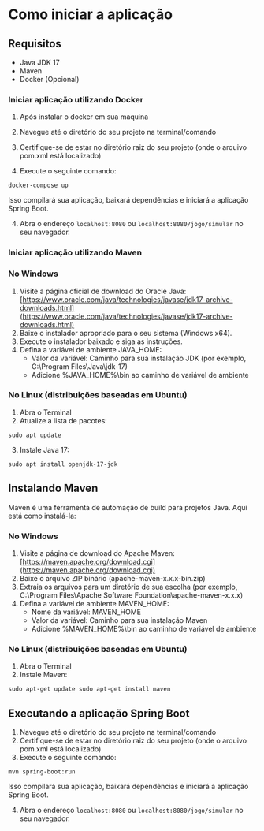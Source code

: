# Como iniciar a aplicação

## Requisitos
- Java JDK 17
- Maven
- Docker (Opcional)

### Iniciar aplicação utilizando Docker

1. Após instalar o docker em sua maquina

1.  Navegue até o diretório do seu projeto na terminal/comando
2.  Certifique-se de estar no diretório raiz do seu projeto (onde o arquivo pom.xml está localizado)
3.  Execute o seguinte comando:

`docker-compose up`

Isso compilará sua aplicação, baixará dependências e iniciará a aplicação Spring Boot.

4. Abra o endereço `localhost:8080` ou `localhost:8080/jogo/simular` no seu navegador.

### Iniciar aplicação utilizando Maven
### No Windows

1.  Visite a página oficial de download do Oracle Java: [https://www.oracle.com/java/technologies/javase/jdk17-archive-downloads.html](https://www.oracle.com/java/technologies/javase/jdk17-archive-downloads.html)
2.  Baixe o instalador apropriado para o seu sistema (Windows x64).
3.  Execute o instalador baixado e siga as instruções.
4.  Defina a variável de ambiente JAVA\_HOME:
    -   Valor da variável: Caminho para sua instalação JDK (por exemplo, C:\\Program Files\\Java\\jdk-17)
    -   Adicione %JAVA\_HOME%\\bin ao caminho de variável de ambiente

### No Linux (distribuições baseadas em Ubuntu)

1.  Abra o Terminal
2.  Atualize a lista de pacotes:

`sudo apt update`

3.  Instale Java 17:

`sudo apt install openjdk-17-jdk`

## Instalando Maven

Maven é uma ferramenta de automação de build para projetos Java. Aqui está como instalá-la:

### No Windows

1.  Visite a página de download do Apache Maven: [https://maven.apache.org/download.cgi](https://maven.apache.org/download.cgi)
2.  Baixe o arquivo ZIP binário (apache-maven-x.x.x-bin.zip)
3.  Extraia os arquivos para um diretório de sua escolha (por exemplo, C:\\Program Files\\Apache Software Foundation\\apache-maven-x.x.x)
4.  Defina a variável de ambiente MAVEN\_HOME:
    -   Nome da variável: MAVEN\_HOME
    -   Valor da variável: Caminho para sua instalação Maven
    -   Adicione %MAVEN\_HOME%\\bin ao caminho de variável de ambiente

### No Linux (distribuições baseadas em Ubuntu)

1.  Abra o Terminal
2.  Instale Maven:

`sudo apt-get update sudo apt-get install maven`

## Executando a aplicação Spring Boot

1.  Navegue até o diretório do seu projeto na terminal/comando
2.  Certifique-se de estar no diretório raiz do seu projeto (onde o arquivo pom.xml está localizado)
3.  Execute o seguinte comando:

`mvn spring-boot:run`

Isso compilará sua aplicação, baixará dependências e iniciará a aplicação Spring Boot.

4. Abra o endereço `localhost:8080` ou `localhost:8080/jogo/simular` no seu navegador.
